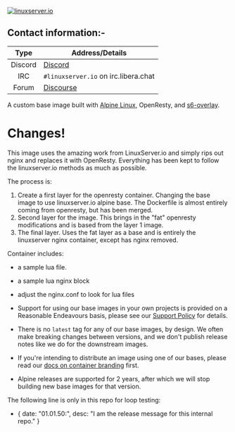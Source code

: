 <!-- DO NOT EDIT THIS FILE MANUALLY -->
<!-- Please read https://github.com/linuxserver/docker-baseimage-alpine-nginx/blob/master/.github/CONTRIBUTING.md -->
[![linuxserver.io](https://raw.githubusercontent.com/linuxserver/docker-templates/master/linuxserver.io/img/linuxserver_medium.png)](https://linuxserver.io)

## Contact information:-

| Type | Address/Details |
| :---: | --- |
| Discord | [Discord](https://linuxserver.io/discord) |
| IRC | `#linuxserver.io` on irc.libera.chat |
| Forum | [Discourse](https://discourse.linuxserver.io/) |

A custom base image built with [Alpine Linux](https://alpinelinux.org), OpenResty, and [s6-overlay](https://github.com/just-containers/s6-overlay).

# Changes!
This image uses the amazing work from LinuxServer.io and simply rips out nginx and replaces it with OpenResty. Everything has been kept to follow the linuxserver.io methods as much as possible.

The process is:
1. Create a first layer for the openresty container.
    Changing the base image to use linuxserver.io alpine base. The Dockerfile is almost entirely coming from openresty, but has been merged.
2. Second layer for the image.
    This brings in the "fat" openresty modifications and is based from the layer 1 image.
3. The final layer.
    Uses the fat layer as a base and is entirely the linuxserver nginx container, except has nginx removed.

Container includes:
- a sample lua file.
- a sample lua nginx block
- adjust the nginx.conf to look for lua files


- Support for using our base images in your own projects is provided on a Reasonable Endeavours basis, please see our [Support Policy](https://www.linuxserver.io/supportpolicy) for details.
- There is no `latest` tag for any of our base images, by design. We often make breaking changes between versions, and we don't publish release notes like we do for the downstream images.
- If you're intending to distribute an image using one of our bases, please read our [docs on container branding](https://docs.linuxserver.io/general/container-branding/) first.
- Alpine releases are supported for 2 years, after which we will stop building new base images for that version.

The following line is only in this repo for loop testing:

- { date: "01.01.50:", desc: "I am the release message for this internal repo." }
